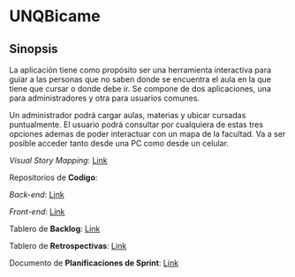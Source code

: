 # UNQBicame

## Sinopsis

La aplicación tiene como propósito ser
una herramienta interactiva para guiar a las personas 
que no saben donde se encuentra el aula en la que tiene 
que cursar o donde debe ir. Se compone de dos aplicaciones, 
una para administradores y otra para usuarios comunes. 

Un administrador podrá cargar aulas, materias y  ubicar 
cursadas puntualmente. El usuario podrá consultar por 
cualquiera de estas tres opciones ademas de poder interactuar 
con un mapa de la facultad. Va a ser posible acceder tanto 
desde una PC como desde un celular.

_Visual Story Mapping_: [Link](https://realtimeboard.com/app/board/o9J_kz8aebE=/)

Repositorios de **Codigo**: 
        
   _Back-end_: [Link](https://github.com/MartinEGonzalez95/UNQBicame)
   
   _Front-end_: [Link](https://github.com/h3adHunter/UNQBicame-FrontEnd)


Tablero de **Backlog**: [Link](https://trello.com/b/zK35P4Vr/backlog)

Tablero de **Retrospectivas**: [Link](https://trello.com/b/yTmhsdtd/retrospectivas)

Documento de **Planificaciones de Sprint**: [Link](https://docs.google.com/document/d/1fIbmJvBt-jX4va_c0PD1NE9QL91f4vVE_PuaekiBc8E/edit)
